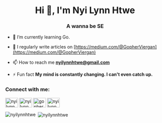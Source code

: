 <h1 align="center">Hi 👋, I'm Nyi Lynn Htwe</h1>
<h3 align="center">A wanna be SE</h3>


- 🌱 I’m currently learning Go.

- 📝 I regularly write articles on [https://medium.com/@GopherViergan](https://medium.com/@GopherViergan)

- 📫 How to reach me **nyilynnhtwe@gmail.com**

- ⚡ Fun fact **My mind is constantly changing. I can't even catch up.**

<h3 align="left">Connect with me:</h3>
<p align="left">
<a href="https://twitter.com/nyilynnhtwe" target="blank"><img align="center" src="https://raw.githubusercontent.com/rahuldkjain/github-profile-readme-generator/master/src/images/icons/Social/twitter.svg" alt="nyilynnhtwe" height="30" width="40" /></a>
<a href="https://linkedin.com/in/nyilynnhtwe" target="blank"><img align="center" src="https://raw.githubusercontent.com/rahuldkjain/github-profile-readme-generator/master/src/images/icons/Social/linked-in-alt.svg" alt="nyilynnhtwe" height="30" width="40" /></a>
<a href="https://medium.com/gopherviergan" target="blank"><img align="center" src="https://raw.githubusercontent.com/rahuldkjain/github-profile-readme-generator/master/src/images/icons/Social/medium.svg" alt="gopherviergan" height="30" width="40" /></a>
<a href="https://www.leetcode.com/nyilynnhtwe" target="blank"><img align="center" src="https://raw.githubusercontent.com/rahuldkjain/github-profile-readme-generator/master/src/images/icons/Social/leet-code.svg" alt="nyilynnhtwe" height="30" width="40" /></a>
</p>

<p><img align="left" src="https://github-readme-stats.vercel.app/api/top-langs?username=nyilynnhtwe&show_icons=true&locale=en&layout=compact" alt="nyilynnhtwe" /></p>

<p>&nbsp;<img align="center" src="https://github-readme-stats.vercel.app/api?username=nyilynnhtwe&show_icons=true&locale=en" alt="nyilynnhtwe" /></p>
